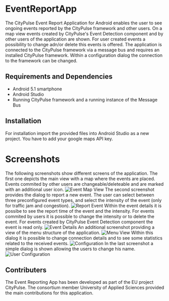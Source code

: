 # EventReportApp
The CityPulse Event Report Application for Android enables the user to see ongoing events reported by the CityPulse framework and other users. On a map view events created by CityPulse's Event Detection component and by other users of the application are shown. For user created events a possibility to change adn/or delete this events is offered. The application is connected to the CityPulse framework via a message bus and requires an installed CityPulse framework. Within a configuration dialog the connection to the framework can be changed.


## Requirements and Dependencies
- Android 5.1 smartphone
- Android Studio
- Running CityPulse framework and a running instance of the Message Bus

## Installation
For installation import the provided files into Android Studio as a new project. You have to add your google maps API key.

# Screenshots
The following screenshots show different screens of the application. The first one depicts the main view with a map where the events are placed. Events commited by other users are changeable/deleteable and are marked with an additional user icon.
![Event Map View](https://github.com/CityPulse/EventReportApp/blob/master/screenshots/screenshot1.png)
The second screenshot provides the dialog to report a new event. The user can select between three preconfigured event types, and select the intensity of the event (only for traffic jam and congestion).
![Report Event](https://github.com/CityPulse/EventReportApp/blob/master/screenshots/screenshot2.png)
Within the event details it is possibe to see the report time of the event and the intensity. For events commited by users it is possible to change the intensity or to delete the event. For events created by CityPulse Event Detection component the event is read only.
![Event Details](https://github.com/CityPulse/EventReportApp/blob/master/screenshots/screenshot3.png)
An additional screenshot providing a view of the menu structure of the application.
![Menu View](https://github.com/CityPulse/EventReportApp/blob/master/screenshots/screenshot4.png)
Within this dialog it is possible to change connection details and to see some statistics related to the received events.
![Configuration](https://github.com/CityPulse/EventReportApp/blob/master/screenshots/screenshot5.png)
In the last screenshot a simple dialog is shown allowing the users to change his name.
![User Configuration](https://github.com/CityPulse/EventReportApp/blob/master/screenshots/screenshot6.png)



## Contributers
The Event Reporting App has been developed as part of the EU project CityPulse. The consortium member University of Applied Sciences provided the main contributions for this application.


